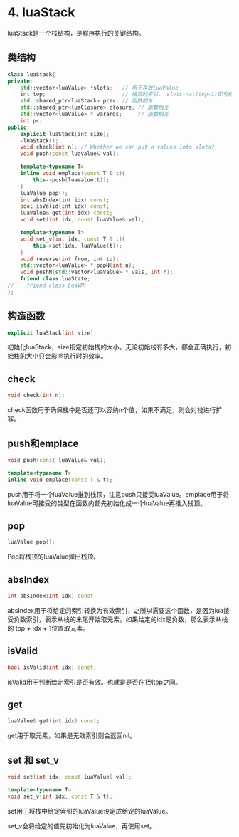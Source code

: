 # 4. luaStack

luaStack是一个栈结构，是程序执行的关键结构。

## 类结构

```c++
class luaStack{
private:
    std::vector<luaValue> *slots;   // 用于存放luaValue
    int top;                        // 栈顶的索引， slots->at(top-1)即可得到栈顶的luaValue。
    std::shared_ptr<luaStack> prev; // 函数相关
    std::shared_ptr<luaClosure> closure; // 函数相关
    std::vector<luaValue> * varargs;     // 函数相关
    int pc;
public:
    explicit luaStack(int size);
    ~luaStack();
    void check(int n); // Whether we can put n values into slots?
    void push(const luaValue& val);

    template<typename T>
    inline void emplace(const T & t){
        this->push(luaValue(t));
    }
    luaValue pop();
    int absIndex(int idx) const;
    bool isValid(int idx) const;
    luaValue& get(int idx) const;
    void set(int idx, const luaValue& val);

    template<typename T>
    void set_v(int idx, const T & t){
        this->set(idx, luaValue(t));
    }
    void reverse(int from, int to);
    std::vector<luaValue> * popN(int n);
    void pushN(std::vector<luaValue> * vals, int n);
    friend class luaState;
//    friend class LuaVM;
};
```

## 构造函数

```c++
explicit luaStack(int size);
```

初始化luaStack，size指定初始栈的大小。无论初始栈有多大，都会正确执行，初始栈的大小只会影响执行时的效率。

## check

```c++
void check(int n);
```

check函数用于确保栈中是否还可以容纳n个值，如果不满足，则会对栈进行扩容。

## push和emplace

```c++
void push(const luaValue& val);

template<typename T>
inline void emplace(const T & t);
```

push用于将一个luaValue推到栈顶，注意push只接受luaValue。emplace用于将luaValue可接受的类型在函数内部先初始化成一个luaValue再推入栈顶。

## pop

```c++
luaValue pop();
```

Pop将栈顶的luaValue弹出栈顶。

## absIndex

```c++
int absIndex(int idx) const;
```

absIndex用于将给定的索引转换为有效索引，之所以需要这个函数，是因为lua接受负数索引，表示从栈的末尾开始取元素。如果给定的idx是负数，那么表示从栈的 top + idx + 1位置取元素。

## isValid

```c++
bool isValid(int idx) const;
```

isValid用于判断给定索引是否有效。也就是是否在1到top之间。

## get

```c++
luaValue& get(int idx) const;
```

get用于取元素，如果是无效索引则会返回nil。

## set 和 set_v

```c++
void set(int idx, const luaValue& val);

template<typename T>
void set_v(int idx, const T & t);
```

set用于将栈中给定索引的luaValue设定成给定的luaValue。

set_v会将给定的值先初始化为luaValue，再使用set。


